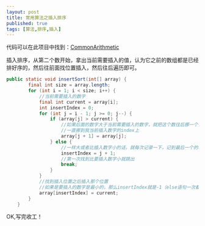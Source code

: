```yaml
---
layout: post
title: 常用算法之插入排序
published: true
tags: [算法,排序,插入]
---
```


代码可以在此项目中找到：[CommonArithmetic](https://github.com/Kyson/CommonArithmetic)

插入排序，从第二个数开始，拿出当前需要插入的值，认为它之前的数组都是已经排好序的，然后往前面找位置插入，然后往后遍历即可。

```java
public static void insertSort(int[] array) {
        final int size = array.length;
        for (int i = 1; i < size; i++) {
            //当前需要插入的数字
            final int current = array[i];
            int insertIndex = 0;
            for (int j = i - 1; j >= 0; j--) {
                if (array[j] > current) {
                    //如果后面的数字大于当前需要插入的数字，就把这个数往后挪一个
                    //一直挪到我当前插入数字的index上
                    array[j + 1] = array[j];
                } else {
                    //一样大或者比插入数字小的话，就每次记录一下，记到最后一个的时候就是需要插入的位置的前一个
                    insertIndex = j + 1;
                    //第一次找到比要插入数字小就跳出
                    break;
                }
            }
            //找到插入位置之后插入那个位置
            //如果是要插入的数字是最小的，那么insertIndex就是-1（else语句一次都没执行到），如果是最大的，那么insertIndex就是i-1，就是else每次都执行到了
            array[insertIndex] = current;
        }
    }
```

OK,写完收工！